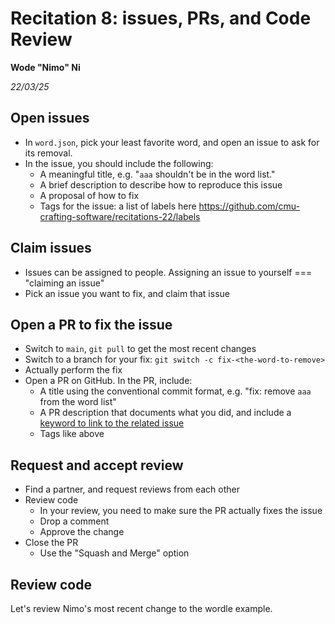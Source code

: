 # Recitation 8: issues, PRs, and Code Review 

__Wode "Nimo" Ni__

_22/03/25_

## Open issues

* In `word.json`, pick your least favorite word, and open an issue to ask for its removal.
* In the issue, you should include the following:
  * A meaningful title, e.g. "`aaa` shouldn't be in the word list."
  * A brief description to describe how to reproduce this issue
  * A proposal of how to fix
  * Tags for the issue: a list of labels here <https://github.com/cmu-crafting-software/recitations-22/labels>

## Claim issues

* Issues can be assigned to people. Assigning an issue to yourself === "claiming an issue"
* Pick an issue you want to fix, and claim that issue

## Open a PR to fix the issue

* Switch to `main`, `git pull` to get the most recent changes
* Switch to a branch for your fix: `git switch -c fix-<the-word-to-remove>`
* Actually perform the fix
* Open a PR on GitHub. In the PR, include:
  * A title using the conventional commit format, e.g. "fix: remove `aaa` from the word list"
  * A PR description that documents what you did, and include a [keyword to link to the related issue](https://docs.github.com/en/issues/tracking-your-work-with-issues/linking-a-pull-request-to-an-issue#linking-a-pull-request-to-an-issue-using-a-keyword)
  * Tags like above

## Request and accept review

* Find a partner, and request reviews from each other
* Review code
  * In your review, you need to make sure the PR actually fixes the issue
  * Drop a comment
  * Approve the change
* Close the PR
  * Use the "Squash and Merge" option

## Review code

Let's review Nimo's most recent change to the wordle example.



